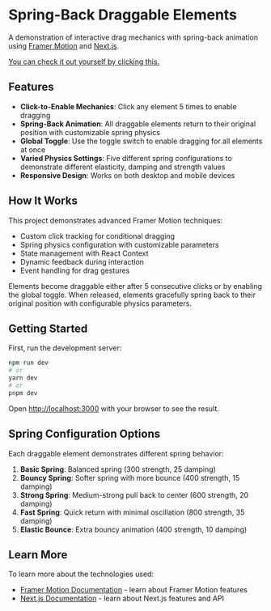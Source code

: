 # Spring-Back Draggable Elements

A demonstration of interactive drag mechanics with spring-back animation using [Framer Motion](https://www.framer.com/motion/) and [Next.js](https://nextjs.org).

[You can check it out yourself by clicking this.](https://caaaan.github.io/framer-motion-test/)
## Features

- **Click-to-Enable Mechanics**: Click any element 5 times to enable dragging
- **Spring-Back Animation**: All draggable elements return to their original position with customizable spring physics
- **Global Toggle**: Use the toggle switch to enable dragging for all elements at once
- **Varied Physics Settings**: Five different spring configurations to demonstrate different elasticity, damping and strength values
- **Responsive Design**: Works on both desktop and mobile devices

## How It Works

This project demonstrates advanced Framer Motion techniques:

- Custom click tracking for conditional dragging
- Spring physics configuration with customizable parameters
- State management with React Context
- Dynamic feedback during interaction
- Event handling for drag gestures

Elements become draggable either after 5 consecutive clicks or by enabling the global toggle. When released, elements gracefully spring back to their original position with configurable physics parameters.

## Getting Started

First, run the development server:

```bash
npm run dev
# or
yarn dev
# or
pnpm dev
```

Open [http://localhost:3000](http://localhost:3000) with your browser to see the result.

## Spring Configuration Options

Each draggable element demonstrates different spring behavior:

1. **Basic Spring**: Balanced spring (300 strength, 25 damping)
2. **Bouncy Spring**: Softer spring with more bounce (400 strength, 15 damping)
3. **Strong Spring**: Medium-strong pull back to center (600 strength, 20 damping)
4. **Fast Spring**: Quick return with minimal oscillation (800 strength, 35 damping)
5. **Elastic Bounce**: Extra bouncy animation (400 strength, 10 damping)

## Learn More

To learn more about the technologies used:

- [Framer Motion Documentation](https://www.framer.com/motion/introduction/) - learn about Framer Motion features
- [Next.js Documentation](https://nextjs.org/docs) - learn about Next.js features and API
